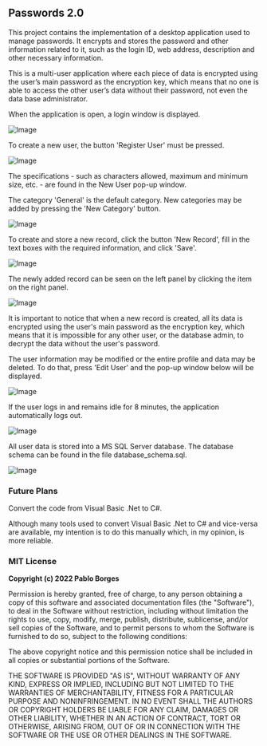 ## Passwords 2.0

This project contains the implementation of a desktop application used to manage passwords. It encrypts and stores the password and other information related to it, such as the login ID, web address, description and other necessary information.

This is a multi-user application where each piece of data is encrypted using the user’s main password as the encryption key, which means that no one is able to access the other user’s data without their password, not even the data base administrator.

When the application is open, a login window is displayed.

![Image](docs/img1.png)

To create a new user, the button 'Register User' must be pressed.

![Image](docs/img2.png)

The specifications - such as characters allowed, maximum and minimum size, etc. - are found in the New User pop-up window.

The category 'General' is the default category. New categories may be added by pressing the 'New Category' button.

![Image](docs/img3.png)

To create and store a new record, click the button 'New Record', fill in the text boxes with the required information, and click 'Save'.

![Image](docs/img4.png)

The newly added record can be seen on the left panel by clicking the item on the right panel.

![Image](docs/img5.png)

It is important to notice that when a new record is created, all its data is encrypted using the user's main password as the encryption key, which means that it is impossible for any other user, or the database admin, to decrypt the data without the user's password.

The user information may be modified or the entire profile and data may be deleted. To do that, press 'Edit User' and the pop-up window below will be displayed. 

![Image](docs/img6.png)

If the user logs in and remains idle for 8 minutes, the application automatically logs out.

![Image](docs/img7.png)

All user data is stored into a MS SQL Server database. The database schema can be found in the file database_schema.sql.

![Image](docs/img8.png)

### Future Plans

Convert the code from Visual Basic .Net to C#.

Although many tools used to convert Visual Basic .Net to C# and vice-versa are available, my intention is to do this manually which, in my opinion, is more reliable.

### MIT License

**Copyright (c) 2022 Pablo Borges**

Permission is hereby granted, free of charge, to any person obtaining a copy of this software and associated documentation files (the "Software"), to deal in the Software without restriction, including without limitation the rights to use, copy, modify, merge, publish, distribute, sublicense, and/or sell copies of the Software, and to permit persons to whom the Software is furnished to do so, subject to the following conditions:

The above copyright notice and this permission notice shall be included in all copies or substantial portions of the Software.

THE SOFTWARE IS PROVIDED "AS IS", WITHOUT WARRANTY OF ANY KIND, EXPRESS OR IMPLIED, INCLUDING BUT NOT LIMITED TO THE WARRANTIES OF MERCHANTABILITY, FITNESS FOR A PARTICULAR PURPOSE AND NONINFRINGEMENT. IN NO EVENT SHALL THE AUTHORS OR COPYRIGHT HOLDERS BE LIABLE FOR ANY CLAIM, DAMAGES OR OTHER LIABILITY, WHETHER IN AN ACTION OF CONTRACT, TORT OR OTHERWISE, ARISING FROM, OUT OF OR IN CONNECTION WITH THE SOFTWARE OR THE USE OR OTHER DEALINGS IN THE SOFTWARE.
